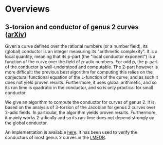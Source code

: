 # Overviews

<h2 id="3torsion">3-torsion and conductor of genus 2 curves (<a href="https://arxiv.org/abs/1706.06162">arXiv</a>)</h2>

Given a curve defined over the rational numbers (or a number field), its (global) conductor is an integer measuring its "arithmetic complexity". It is a local quantity, meaning that its p-part (the "local conductor exponent") is a function of the curve over the field of p-adic numbers. For odd p, the p-part of the conductor is well-understood and computable. The 2-part however is more difficult: the previous best algorithm for computing this relies on the conjectural functional equation of the L-function of the curve, and as such it does not yield proven results. Furthermore, it uses global arithmetic, and so its run time is quadratic in the conductor, and so is only practical for small conductor.

We give an algorithm to compute the conductor for curves of genus 2. It is based on the analysis of 3-torsion of the Jacobian for genus 2 curves over 2-adic fields. In particular, the algorithm yields proven results. Furthermore, it mainly works 2-adically and so its run-time does not depend strongly on the global conductor.

An implementation is available [here](https://cjdoris.github.io/Genus2Conductor). It has been used to verify the conductors of most genus 2 curves in the [LMFDB](http://www.lmfdb.org/Genus2Curve/Q).
